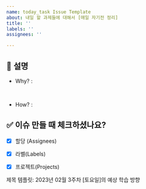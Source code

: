 ```yaml
---
name: today_task Issue Template
about: 내일 할 과제들에 대해서 [매일 자기전 정리]
title: ''
labels: ''
assignees: ''

---
```


## 🎵 설명
- Why? 
:
<br>

- How?
:

## ✅ 이슈 만들 때 체크하셨나요?
- [x]  할당 (Assignees)
- [x]  라벨(Labels)
- [x]  프로젝트(Projects)


제목 템플릿: 2023년 02월 3주차 [토요일]의 예상 학습 방향
